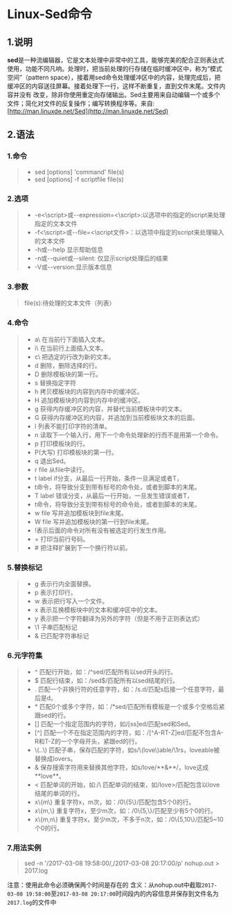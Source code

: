 # Linux-Sed命令
 
## 1.说明

**sed**是一种流编辑器，它是文本处理中非常中的工具，能够完美的配合正则表达式使用，功能不同凡响。处理时，把当前处理的行存储在临时缓冲区中，称为“模式空间”（pattern space），接着用sed命令处理缓冲区中的内容，处理完成后，把缓冲区的内容送往屏幕。接着处理下一行，这样不断重复，直到文件末尾。文件内容并没有 改变，除非你使用重定向存储输出。Sed主要用来自动编辑一个或多个文件；简化对文件的反复操作；编写转换程序等。来自: [http://man.linuxde.net/Sed](http://man.linuxde.net/Sed)



## 2.语法

### 1.命令

> * sed [options] 'command' file(s)
>  * sed [options] -f scriptfile file(s)

### 2.选项

>* -e\<\script\>或--expression=\<\script\>:以选项中的指定的script来处理指定的文本文件
>* -f\<\script\>或--file=\<\script文件\>：以选项中指定的script来处理输入的文本文件
>* -h或--help 显示帮助信息
>* -n或--quiet或--silent: 仅显示script处理后的结果
>* -V或--version:显示版本信息

### 3.参数
> file(s):待处理的文本文件（列表）

### 4.命令
>* a\ 在当前行下面插入文本。   
>* i\ 在当前行上面插入文本。   
>* c\ 把选定的行改为新的文本。  
>* d 删除，删除选择的行。   
>* D 删除模板块的第一行。   
>* s 替换指定字符   
>* h 拷贝模板块的内容到内存中的缓冲区。   
>* H 追加模板块的内容到内存中的缓冲区。   
>* g 获得内存缓冲区的内容，并替代当前模板块中的文本。   
>* G 获得内存缓冲区的内容，并追加到当前模板块文本的后面。  
>* l 列表不能打印字符的清单。   
>* n 读取下一个输入行，用下一个命令处理新的行而不是用第一个命令。  
>* p 打印模板块的行。   
>* P(大写) 打印模板块的第一行。   
>* q 退出Sed。   
>* r file 从file中读行。  
>* t label if分支，从最后一行开始，条件一旦满足或者T，  
>* t命令，将导致分支到带有标号的命令处，或者到脚本的末尾。   
>* T label 错误分支，从最后一行开始，一旦发生错误或者T，  
>* t命令，将导致分支到带有标号的命令处，或者到脚本的末尾。   
>* w file 写并追加模板块到file末尾。   
>* W file 写并追加模板块的第一行到file末尾。  
>* !表示后面的命令对所有没有被选定的行发生作用。   
>* = 打印当前行号码。   
>* \# 把注释扩展到下一个换行符以前。  

### 5.替换标记
>* g 表示行内全面替换。   
>* p 表示打印行。   
>* w 表示把行写入一个文件。   
>* x 表示互换模板块中的文本和缓冲区中的文本。   
>* y 表示把一个字符翻译为另外的字符（但是不用于正则表达式）   
>* \1 子串匹配标记   
>* & 已匹配字符串标记  

### 6.元字符集
>* ^ 匹配行开始，如：/^sed/匹配所有以sed开头的行。
>* $ 匹配行结束，如：/sed$/匹配所有以sed结尾的行。
>* . 匹配一个非换行符的任意字符，如：/s.d/匹配s后接一个任意字符，最后是d。
>* \* 匹配0个或多个字符，如：/*sed/匹配所有模板是一个或多个空格后紧跟sed的行。
>* [] 匹配一个指定范围内的字符，如/[ss]ed/匹配sed和Sed。
>* [^] 匹配一个不在指定范围内的字符，如：/[^A-RT-Z]ed/匹配不包含A-R和T-Z的一个字母开头，紧跟ed的行。
>* \\(..\\) 匹配子串，保存匹配的字符，如s/\\(love\\)able/\1rs，loveable被替换成lovers。
>* & 保存搜索字符用来替换其他字符，如s/love/\*\*&\*\*/，love这成\*\*love**。
>* \< 匹配单词的开始，如:/\ 匹配单词的结束，如/love\>/匹配包含以love结尾的单词的行。
>* x\\{m\\} 重复字符x，m次，如：/0\\{5\\}/匹配包含5个0的行。
>* x\\{m,\\} 重复字符x，至少m次，如：/0\\{5,\\}/匹配至少有5个0的行。
>* x\\{m,n\\} 重复字符x，至少m次，不多于n次，如：/0\\{5,10\\}/匹配5~10个0的行。

### 7.用法实例

> sed -n '/2017-03-08 19:58:00/,/2017-03-08 20:17:00/p' nohup.out > 2017.log

注意：使用此命令必须确保两个时间是存在的
含义：从nohup.out中截取`2017-03-08 19:58:00`至`2017-03-08 20:17:00`时间段内的内容信息并保存到文件名为`2017.log`的文件中  
